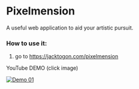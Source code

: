 # Pixelmension
A useful web application to aid your artistic pursuit.

### How to use it:
1. go to <a href="https://jacktogon.com/pixelmension" target="_blank">https://jacktogon.com/pixelmension</a>

YouTube DEMO (click image)

[![Demo 01](cover.png)](https://www.youtube.com/watch?v=LbQ6lr-JdVc&ab_channel=JackCH.)
